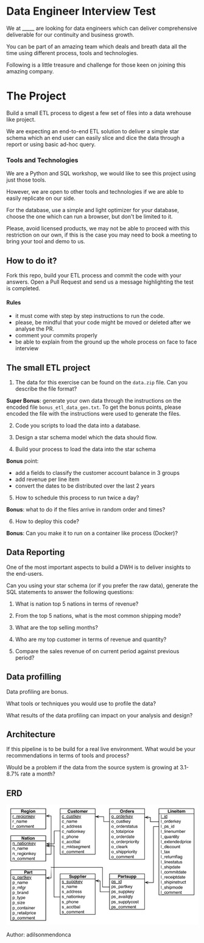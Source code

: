 # Data Engineer Interview Test

We at _____ are looking for data engineers which can deliver comprehensive deliverable for our continuity and business growth.     

You can be part of an amazing team which deals and breath data all the time using different process, tools and technologies.

Following is a little treasure and challenge for those keen on joining this amazing company.

# The Project
Build a small ETL process to digest a few set of files into a data wrehouse like project. 

We are expecting an end-to-end ETL solution to deliver a simple star schema which an end user can easily slice and dice the data through a report or using basic ad-hoc query.

### Tools and Technologies
We are a Python and SQL workshop, we would like to see this project using just those tools.  

However, we are open to other tools and technologies if we are able to easily replicate on our side. 

For the database, use a simple and light optimizer for your database, choose the one which can run a browser, but don't be limited to it. 

Please, avoid licensed products, we may not be able to proceed with this restriction on our own, if this is the case you may need to book a meeting to bring your tool and demo to us. 

How to do it?
-----------------------
Fork this repo, build your ETL process and commit the code with your answers. Open a Pull Request and send us a message highlighting the test is completed.

#### Rules
* it must come with step by step instructions to run the code.
* please, be mindful that your code might be moved or deleted after we analyse the PR. 
* comment your commits properly
* be able to explain from the ground up the whole process on face to face interview

The small ETL project
--------- 

1. The data for this exercise can be found on the `data.zip` file. Can you describe the file format?

**Super Bonus**: generate your own data through the instructions on the encoded file `bonus_etl_data_gen.txt`.
To get the bonus points, please encoded the file with the instructions were used to generate the files.

2. Code you scripts to load the data into a database.

3. Design a star schema model which the data should flow.

4. Build your process to load the data into the star schema 

**Bonus** point: 
- add a fields to classify the customer account balance in 3 groups 
- add revenue per line item 
- convert the dates to be distributed over the last 2 years

5. How to schedule this process to run twice a day?
 
**Bonus**: what to do if the files arrive in random order and times?

6. How to deploy this code?

**Bonus**: Can you make it to run on a container like process (Docker)? 

Data Reporting
-------
One of the most important aspects to build a DWH is to deliver insights to the end-users. 

Can you using your star schema (or if you prefer the raw data), generate the SQL statements to answer the following questions:

1. What is nation top 5 nations in terms of revenue?

2. From the top 5 nations, what is the most common shipping mode?

3. What are the top selling months?

4. Who are my top customer in terms of revenue and quantity?

5. Compare the sales revenue of on current period against previous period?


Data profilling
----   
Data profiling are bonus.

What tools or techniques you would use to profile the data?
 
What results of the data profiling can impact on your analysis and design?   



Architecture
-----
If this pipeline is to be build for a real live environment.
What would be your recommendations in terms of tools and process?

Would be a problem if the data from the source system is growing at 3.1-8.7% rate a month?



ERD
--
![alt text](erd.png "ERD")

Author: adilsonmendonca